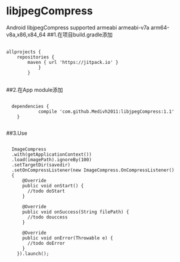 # libjpegCompress
Android libjpegCompress supported armeabi armeabi-v7a arm64-v8a,x86,x84_64
##1.在项目build.gradle添加

   <pre> <code>
allprojects {
	repositories {
		maven { url 'https://jitpack.io' }
		    }
	    }
	</code></pre>
	
  ##2.在App module添加
  
  <pre><code>
  dependencies {
	        compile 'com.github.Medivh2011:libjpegCompress:1.1'
	}
	</code></pre>
	
  ##3.Use
  <pre><code>
  ImageCompress
  .with(getApplicationContext())
  .load(imagePath).ignoreBy(100)
  .setTargetDir(savedir)
  .setOnCompressListener(new ImageCompress.OnCompressListener() 
  {
      @Override
      public void onStart() {
        //todo doStart
      }

      @Override
      public void onSuccess(String filePath) {
        //todo douccess
      }

      @Override
      public void onError(Throwable e) {
        //todo doError
      }
    }).launch();
    </code>
    <pre>
    
  

